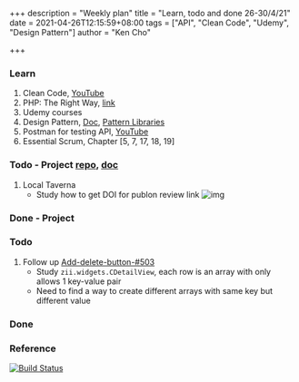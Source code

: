 +++
description = "Weekly plan"
title = "Learn, todo and done 26-30/4/21"
date = 2021-04-26T12:15:59+08:00
tags = ["API", "Clean Code", "Udemy", "Design Pattern"]
author = "Ken Cho"

+++  
### Learn
1. Clean Code, [YouTube](https://www.youtube.com/watch?v=7EmboKQH8lM)  
2. PHP: The Right Way, [link](https://phptherightway.com/)  
3. Udemy courses  
4. Design Pattern, [Doc](https://designpatternsphp.readthedocs.io/en/latest/README.html), [Pattern Libraries](https://medium.com/@whatjackhasmade/pattern-libraries-abcc45c6144c)  
5. Postman for testing API, [YouTube](https://www.freecodecamp.org/news/learn-how-to-use-postman-to-test-apis/)  
6. Essential Scrum, Chapter [5, 7, 17, 18, 19]  

### Todo - Project [repo](https://github.com/kencho51/mint_doi), [doc](https://docs.google.com/document/d/1CopK9e9QclOd91WRN1LREEBefMDb5cWoHiElj3IfKLc/edit#)
1. Local Taverna
    - Study how to get DOI for publon review link
![img](/image/getPublonReview.png)
    
### Done - Project

### Todo
1. Follow up [Add-delete-button-#503](https://github.com/gigascience/gigadb-website/pull/503)  
    - Study `zii.widgets.CDetailView`, each row is an array with only allows 1 key-value pair  
    - Need to find a way to create different arrays with same key but different value  

### Done


### Reference


[![Build Status](https://travis-ci.com/kencho51/gigathing.svg?branch=master)](https://travis-ci.com/kencho51/gigathing)

